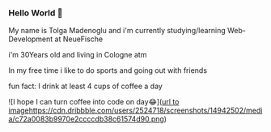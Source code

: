 ### Hello World 👋

My name is Tolga Madenoglu and i'm currently studying/learning Web-Development at NeueFische

i'm 30Years old and living in Cologne atm

In my free time i like to do sports and going out with friends

fun fact: I drink at least 4 cups of coffee a day 

![I hope I can turn coffee into code on day😂]([url to image](https://cdn.dribbble.com/users/2524718/screenshots/14942502/media/c72a0083b9970e2ccccdb38c61574d90.png)https://cdn.dribbble.com/users/2524718/screenshots/14942502/media/c72a0083b9970e2ccccdb38c61574d90.png)
